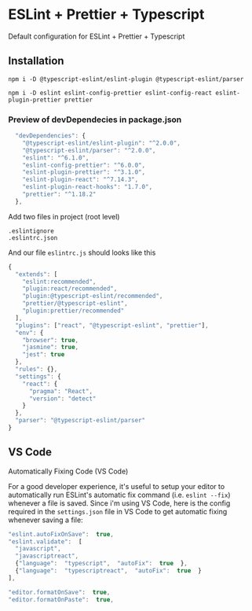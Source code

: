 # ESLint + Prettier + Typescript

Default configuration for ESLint + Prettier + Typescript


## Installation

```
npm i -D @typescript-eslint/eslint-plugin @typescript-eslint/parser
```


```
npm i -D eslint eslint-config-prettier eslint-config-react eslint-plugin-prettier prettier
```



### Preview of devDependecies in package.json

```js
  "devDependencies": {
    "@typescript-eslint/eslint-plugin": "^2.0.0",
    "@typescript-eslint/parser": "^2.0.0",
    "eslint": "^6.1.0",
    "eslint-config-prettier": "^6.0.0",
    "eslint-plugin-prettier": "^3.1.0",
    "eslint-plugin-react": "^7.14.3",
    "eslint-plugin-react-hooks": "1.7.0",
    "prettier": "^1.18.2"
  },
```

Add two files in project (root level)

```
.eslintignore
.eslintrc.json
```

And our file `eslintrc.js` should looks like this

```js
{
  "extends": [
    "eslint:recommended",
    "plugin:react/recommended",
    "plugin:@typescript-eslint/recommended",
    "prettier/@typescript-eslint",
    "plugin:prettier/recommended"
  ],
  "plugins": ["react", "@typescript-eslint", "prettier"],
  "env": {
    "browser": true,
    "jasmine": true,
    "jest": true
  },
  "rules": {},
  "settings": {
    "react": {
      "pragma": "React",
      "version": "detect"
    }
  },
  "parser": "@typescript-eslint/parser"
}
```


## VS Code

Automatically Fixing Code (VS Code)

For a good developer experience, it's useful to setup your editor to automatically run ESLint's automatic fix command (i.e. `eslint --fix`) whenever a file is saved. Since i'm using VS Code, here is the config required in the `settings.json` file in VS Code to get automatic fixing whenever saving a file:

```js
"eslint.autoFixOnSave":  true,
"eslint.validate":  [
  "javascript",
  "javascriptreact",
  {"language":  "typescript",  "autoFix":  true  },
  {"language":  "typescriptreact",  "autoFix":  true  }
],

"editor.formatOnSave":  true,
"editor.formatOnPaste":  true,
```

